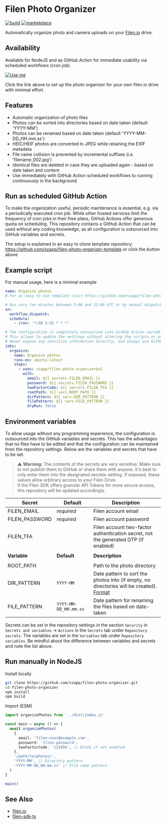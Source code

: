 # Filen Photo Organizer

[![build](https://github.com/szapp/filen-photo-organizer/actions/workflows/build.yml/badge.svg)](https://github.com/szapp/filen-photo-organizer/actions/workflows/build.yml)
[![marketplace](https://img.shields.io/github/v/release/szapp/filen-photo-organizer?logo=githubactions&logoColor=white&label=marketplace)](https://github.com/marketplace/actions/filen-photo-organizer)

Automatically organize photo and camera uploads on your [Filen.io](https://filen.io) drive.

## Availability

Available for NodeJS and as GitHub Action for immediate usability via scheduled workflows (cron job).

[![Use me](https://img.shields.io/badge/template-use%20me-green?style=for-the-badge&logo=github)](https://repo.new/?template_name=filen-photo-organizer-template&template_owner=szapp&name=filen-photo-organizer&description=Automatically%20organizes%20my%20filen.io%20photos)

Click the link above to set up the photo organizer for your own filen.io drive with minimal effort.

## Features

- Automatic organization of photo files
- Photos can be sorted into directories based on date taken (default 'YYYY-MM')
- Photos can be renamed based on date taken (default 'YYYY-MM-DD_HH.mm.ss')
- HEIC/HEIF photos are converted to JPEG while retaining the EXIF metadata
- File name collision is prevented by incremental suffixes (i.e. 'filename_002.jpg')
- Identical files are deleted in case they are uploaded again - based on date taken and content
- Use immediately with GitHub Action scheduled workflows to running continuously in the background

## Run as scheduled GitHub Action

To make the organization useful, periodic maintenance is essential, e.g. via a periodically executed cron job.
While other hosted services limit the frequency of cron jobs in their free plans, GitHub Actions offer generous quota on scheduling.
This repository contains a GitHub Action that can be used without any coding knowledge, as all configuration is outsourced into GitHub variables and secrets.

The setup is explained in an easy to clone template repository: https://github.com/szapp/filen-photo-organizer-template or click the button above

## Example script

For manual usage, here is a minimal example

```yml
name: Organize photos
# For an easy to use template visit https://github.com/szapp/filen-photo-organizer-template

# Run very ten minutes between 5:00 and 22:00 UTC or by manual dispatch
on:
  workflow_dispatch:
  schedule:
    - cron: '*/10 5-22 * * *'

# The configuration is completely outsourced into GitHub Action variables and secrets
# This allows to update the settings without altering the scripts or pushing changes to the repository
# Never expose any sensitive information directly, and always use GitHub secrets where necessary
jobs:
  organize:
    name: Organize photos
    runs-on: ubuntu-latest
    steps:
      - uses: szapp/filen-photo-organizer@v1
        with:
          email: ${{ secrets.FILEN_EMAIL }}
          password: ${{ secrets.FILEN_PASSWORD }}
          twoFactorCode: ${{ secrets.FILEN_TFA }}
          rootPath: ${{ vars.ROOT_PATH }}
          dirPattern: ${{ vars.DIR_PATTERN }}
          filePattern: ${{ vars.FILE_PATTERN }}
          dryRun: false
```

## Environment variables

To allow usage without any programming experience, the configuration is outsourced into the GitHub variables and secrets. This has the advantages that no files have to be edited and that the configuration can be maintained from the repository settings. Below are the variables and secrets that have to be set.

> ⚠️ **Warning:** The contents of the secrets are very sensitive. Make sure to not publish them to GitHub or share them with anyone. It's best to only enter them into the designated secrets-setting. If exposed, these values allow arbitrary access to your Filen Drive.  
> If the Filen SDK offers granular API Tokens for more secure access, this repository will be updated accordingly.

| Secret         | Default               | Description                                                                                                 |
| -------------- | --------------------- | ----------------------------------------------------------------------------------------------------------- |
| FILEN_EMAIL    | _required_            | Filen account email                                                                                         |
| FILEN_PASSWORD | _required_            | Filen account password                                                                                      |
| FILEN_TFA      |                       | Filen account two-factor authentication secret, not the generated OTP (if enabled)                          |
|                |                       |
| **Variable**   | **Default**           | **Description**                                                                                             |
|                |                       |                                                                                                             |
| ROOT_PATH      |                       | Path to the photo directory                                                                                 |
| DIR_PATTERN    | `YYYY-MM`             | Date pattern to sort the photos into (if empty, no directories will be created). [Format][date-format-link] |
| FILE_PATTERN   | `YYYY-MM-DD_HH.mm.ss` | Date pattern for renaming the files based on date-taken                                                     |

[date-format-link]: https://www.npmjs.com/package/date-and-time#formatdateobj-arg-utc

Secrets can be set in the repository settings in the section `Security` in `Secrets and variables` -> `Actions` in the `Secrets` tab under `Repository secrets`. The variables are set in the `Variables` tab under `Repository variables`. Be mindful about the difference between variables and secrets and note the list above.

## Run manually in NodeJS

Install locally

```bash
git clone https://github.com/szapp/filen-photo-organizer.git
cd filen-photo-organizer
npm install
npm build
```

Import (ESM)

```typescript
import organizePhotos from '../dist/index.js'

const main = async () => {
  await organizePhotos(
    {
      email: 'filen-user@example.com',
      password: 'filen-password',
      twoFactorCode: '123456', // Blank if not enabled
    },
    '/path/to/photos/',
    'YYYY-MM', // Directory pattern
    'YYYY-MM-DD_HH.mm.ss' // File name pattern
  )
}

main()
```

## See Also

- [filen.io](https://filen.io)
- [filen-sdk-ts](https://github.com/FilenCloudDienste/filen-sdk-ts)
